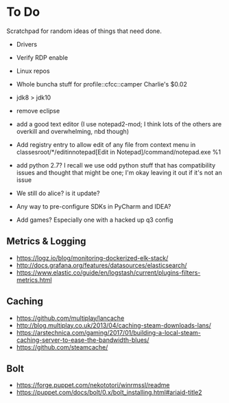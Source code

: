 To Do
=====

Scratchpad for random ideas of things that need done.

* Drivers
* Verify RDP enable
* Linux repos
* Whole buncha stuff for profile::cfcc::camper
Charlie's $0.02

* jdk8 > jdk10
* remove eclipse
* add a good text editor (I use notepad2-mod; I think lots of the others are overkill and overwhelming, nbd though)
* Add registry entry to allow edit of any file from context menu in classesroot/*/editinnotepad[Edit in Notepad]/command/notepad.exe %1
* add python 2.7? I recall we use odd python stuff that has compatibility issues and thought that might be one; I'm okay leaving it out if it's not an issue
* We still do alice? is it update?
* Any way to pre-configure SDKs in PyCharm and IDEA?
* Add games? Especially one with a hacked up q3 config



Metrics & Logging
-----------------
* https://logz.io/blog/monitoring-dockerized-elk-stack/
* http://docs.grafana.org/features/datasources/elasticsearch/
* https://www.elastic.co/guide/en/logstash/current/plugins-filters-metrics.html

Caching
-------
* https://github.com/multiplay/lancache
* http://blog.multiplay.co.uk/2013/04/caching-steam-downloads-lans/
* https://arstechnica.com/gaming/2017/01/building-a-local-steam-caching-server-to-ease-the-bandwidth-blues/
* https://github.com/steamcache/

Bolt
----
* https://forge.puppet.com/nekototori/winrmssl/readme
* https://puppet.com/docs/bolt/0.x/bolt_installing.html#ariaid-title2
